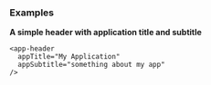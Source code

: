 ### Examples
**A simple header with application title and subtitle**
```vue
<app-header
  appTitle="My Application"
  appSubtitle="something about my app"
/>
```